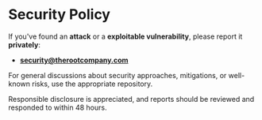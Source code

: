 # Security Policy

If you've found an **attack** or a **exploitable vulnerability**, please report it **privately**:

- **security@therootcompany.com**

For general discussions about security approaches, mitigations, or well-known risks, use the appropriate repository.

Responsible disclosure is appreciated, and reports should be reviewed and responded to within 48 hours.
